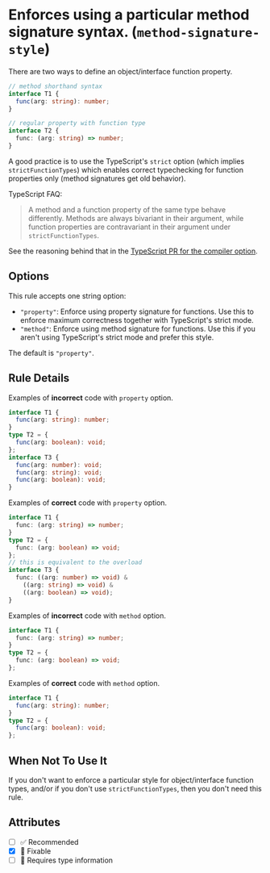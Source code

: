 # Enforces using a particular method signature syntax. (`method-signature-style`)

There are two ways to define an object/interface function property.

```ts
// method shorthand syntax
interface T1 {
  func(arg: string): number;
}

// regular property with function type
interface T2 {
  func: (arg: string) => number;
}
```

A good practice is to use the TypeScript's `strict` option (which implies `strictFunctionTypes`) which enables correct typechecking for function properties only (method signatures get old behavior).

TypeScript FAQ:

> A method and a function property of the same type behave differently.
> Methods are always bivariant in their argument, while function properties are contravariant in their argument under `strictFunctionTypes`.

See the reasoning behind that in the [TypeScript PR for the compiler option](https://github.com/microsoft/TypeScript/pull/18654).

## Options

This rule accepts one string option:

- `"property"`: Enforce using property signature for functions. Use this to enforce maximum correctness together with TypeScript's strict mode.
- `"method"`: Enforce using method signature for functions. Use this if you aren't using TypeScript's strict mode and prefer this style.

The default is `"property"`.

## Rule Details

Examples of **incorrect** code with `property` option.

```ts
interface T1 {
  func(arg: string): number;
}
type T2 = {
  func(arg: boolean): void;
};
interface T3 {
  func(arg: number): void;
  func(arg: string): void;
  func(arg: boolean): void;
}
```

Examples of **correct** code with `property` option.

```ts
interface T1 {
  func: (arg: string) => number;
}
type T2 = {
  func: (arg: boolean) => void;
};
// this is equivalent to the overload
interface T3 {
  func: ((arg: number) => void) &
    ((arg: string) => void) &
    ((arg: boolean) => void);
}
```

Examples of **incorrect** code with `method` option.

```ts
interface T1 {
  func: (arg: string) => number;
}
type T2 = {
  func: (arg: boolean) => void;
};
```

Examples of **correct** code with `method` option.

```ts
interface T1 {
  func(arg: string): number;
}
type T2 = {
  func(arg: boolean): void;
};
```

## When Not To Use It

If you don't want to enforce a particular style for object/interface function types, and/or if you don't use `strictFunctionTypes`, then you don't need this rule.

## Attributes

- [ ] ✅ Recommended
- [x] 🔧 Fixable
- [ ] 💭 Requires type information
